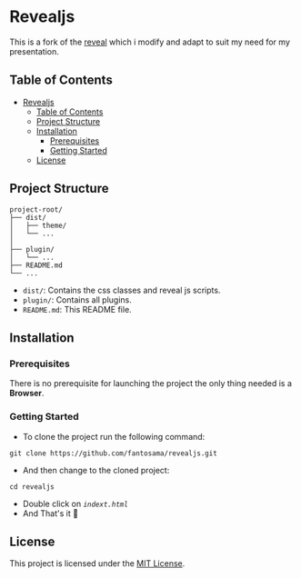 # Revealjs

This is a fork of the [reveal](https://github.com/hakimel/revealjs.git) which i modify and adapt to suit my need for my presentation.

## Table of Contents
- [Revealjs](#revealjs)
  - [Table of Contents](#table-of-contents)
  - [Project Structure](#project-structure)
  - [Installation](#installation)
    - [Prerequisites](#prerequisites)
    - [Getting Started](#getting-started)
  - [License](#license)

## Project Structure

```
project-root/
├── dist/
│   ├── theme/
│   └── ...
│
├── plugin/
│   └── ...
├── README.md
└── ...
```

- `dist/`: Contains the css classes and reveal js scripts.
- `plugin/`: Contains all plugins.
- `README.md`: This README file.

## Installation

### Prerequisites
There is no prerequisite for launching the project the only thing needed is a **Browser**.

### Getting Started
- To clone the project run the following command:
```
git clone https://github.com/fantosama/revealjs.git
```
- And then change to the cloned project:
```
cd revealjs
```

- Double click on *`indext.html`*
- And That's it 🚀

## License

This project is licensed under the [MIT License](LICENSE).